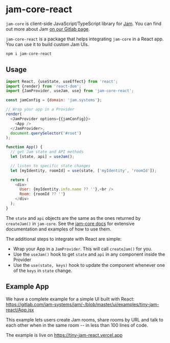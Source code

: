 # jam-core-react

`jam-core` is client-side JavaScript/TypeScript library for [Jam](https://jam.systems). You can find out more about Jam [on our Gitlab page](https://gitlab.com/jam-systems/jam).

`jam-core-react` is a package that helps integrating `jam-core` in a React app.
You can use it to build custom Jam UIs.

```sh
npm i jam-core-react
```

## Usage

```js
import React, {useState, useEffect} from 'react';
import {render} from 'react-dom';
import {JamProvider, useJam, use} from 'jam-core-react';

const jamConfig = {domain: 'jam.systems'};

// Wrap your app in a Provider
render(
  <JamProvider options={{jamConfig}}>
    <App />
  </JamProvider>,
  document.querySelector('#root')
);

function App() {
  // get Jam state and API methods
  let [state, api] = useJam();

  // listen to specific state changes
  let [myIdentity, roomId] = use(state, ['myIdentity', 'roomId']);

  return (
    <div>
      User: {myIdentity.info.name ?? ''},<br />
      Room: {roomId ?? ''}
    </div>
  );
}
```

The `state` and `api` objects are the same as the ones returned by `createJam()` in `jam-core`. See the [jam-core docs](https://gitlab.com/jam-systems/jam/-/tree/master/ui/packages/jam-core) for extensive documentation and examples of how to use them.

The additional steps to integrate with React are simple:

- Wrap your App in a `JamProvider`. This will call `createJam()` for you.
- Use the `useJam()` hook to get `state` and `api` in any component inside the Provider
- Use the `use(state, keys)` hook to update the component whenever one of the `keys` in `state` change.

## Example App

We have a complete example for a simple UI built with React: https://gitlab.com/jam-systems/jam/-/blob/master/ui/examples/tiny-jam-react/App.jsx

This example lets users create Jam rooms, share rooms by URL and talk to each other when in the same room -- in less than 100 lines of code.

The example is live on https://tiny-jam-react.vercel.app
